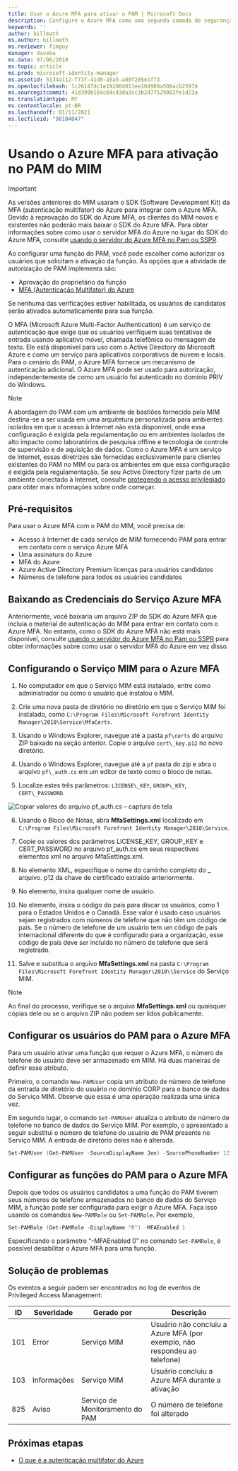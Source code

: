 ```yaml
---
title: Usar o Azure MFA para ativar o PAM | Microsoft Docs
description: Configure o Azure MFA como uma segunda camada de segurança quando os usuários ativarem funções no Privileged Access Management.
keywords: ''
author: billmath
ms.author: billmath
ms.reviewer: fimguy
manager: daveba
ms.date: 07/06/2018
ms.topic: article
ms.prod: microsoft-identity-manager
ms.assetid: 5134a112-f73f-41d0-a5a5-a89f285e1f73
ms.openlocfilehash: 1c26147dc1e192804011ee104989a508acb25974
ms.sourcegitcommit: 41d399b16dc64c43da3cc3b2d77529082fe1d23a
ms.translationtype: MT
ms.contentlocale: pt-BR
ms.lasthandoff: 01/11/2021
ms.locfileid: "98104047"
---
```

# <a name="using-azure-mfa-for-activation-in-mim-pam"></a>Usando o Azure MFA para ativação no PAM do MIM
> [!IMPORTANT]
> As versões anteriores do MIM usaram o SDK (Software Development Kit) da MFA (autenticação multifator) do Azure para integrar com o Azure MFA.  Devido à reprovação do SDK do Azure MFA, os clientes do MIM novos e existentes não poderão mais baixar o SDK do Azure MFA. Para obter informações sobre como usar o servidor MFA do Azure no lugar do SDK do Azure MFA, consulte [usando o servidor do Azure MFA no Pam ou SSPR](../working-with-mfaserver-for-mim.md).




Ao configurar uma função do PAM, você pode escolher como autorizar os usuários que solicitam a ativação da função. As opções que a atividade de autorização de PAM implementa são:

- Aprovação do proprietário da função
- [MFA (Autenticação Multifator) do Azure](https://docs.microsoft.com/azure/multi-factor-authentication/multi-factor-authentication)

Se nenhuma das verificações estiver habilitada, os usuários de candidatos serão ativados automaticamente para sua função.

O MFA (Microsoft Azure Multi-Factor Authentication) é um serviço de autenticação que exige que os usuários verifiquem suas tentativas de entrada usando aplicativo móvel, chamada telefônica ou mensagem de texto. Ele está disponível para uso com o Active Directory do Microsoft Azure e como um serviço para aplicativos corporativos de nuvem e locais. Para o cenário do PAM, o Azure MFA fornece um mecanismo de autenticação adicional. O Azure MFA pode ser usado para autorização, independentemente de como um usuário foi autenticado no domínio PRIV do Windows.

> [!NOTE]
> A abordagem do PAM com um ambiente de bastiões fornecido pelo MIM destina-se a ser usada em uma arquitetura personalizada para ambientes isolados em que o acesso à Internet não está disponível, onde essa configuração é exigida pela regulamentação ou em ambientes isolados de alto impacto como laboratórios de pesquisa offline e tecnologia de controle de supervisão e de aquisição de dados.  Como o Azure MFA é um serviço de Internet, essas diretrizes são fornecidas exclusivamente para clientes existentes do PAM no MIM ou para os ambientes em que essa configuração é exigida pela regulamentação. Se seu Active Directory fizer parte de um ambiente conectado à Internet, consulte [protegendo o acesso privilegiado](/security/compass/overview) para obter mais informações sobre onde começar.

## <a name="prerequisites"></a>Pré-requisitos

Para usar o Azure MFA com o PAM do MIM, você precisa de:

- Acesso à Internet de cada serviço de MIM fornecendo PAM para entrar em contato com o serviço Azure MFA
- Uma assinatura do Azure
- MFA do Azure
- Azure Active Directory Premium licenças para usuários candidatos
- Números de telefone para todos os usuários candidatos

## <a name="downloading-the-azure-mfa-service-credentials"></a>Baixando as Credenciais do Serviço Azure MFA

Anteriormente, você baixaria um arquivo ZIP do SDK do Azure MFA que incluía o material de autenticação do MIM para entrar em contato com o Azure MFA. No entanto, como o SDK do Azure MFA não está mais disponível, consulte [usando o servidor do Azure MFA no Pam ou SSPR](../working-with-mfaserver-for-mim.md) para obter informações sobre como usar o servidor MFA do Azure em vez disso.


## <a name="configuring-the-mim-service-for-azure-mfa"></a>Configurando o Serviço MIM para o Azure MFA

1.  No computador em que o Serviço MIM está instalado, entre como administrador ou como o usuário que instalou o MIM.

2.  Crie uma nova pasta de diretório no diretório em que o Serviço MIM foi instalado, como ```C:\Program Files\Microsoft Forefront Identity Manager\2010\Service\MfaCerts```.

3.  Usando o Windows Explorer, navegue até a pasta ```pf\certs``` do arquivo ZIP baixado na seção anterior. Copie o arquivo ```cert\_key.p12``` no novo diretório.

4.  Usando o Windows Explorer, navegue até a ```pf``` pasta do zip e abra o arquivo ```pf\_auth.cs``` em um editor de texto como o bloco de notas.

5. Localize estes três parâmetros: ```LICENSE\_KEY```, ```GROUP\_KEY```, ```CERT\_PASSWORD```.

![Copiar valores do arquivo pf\_auth.cs – captura de tela](media/PAM-Azure-MFA-Activation-Image-2.png)

6. Usando o Bloco de Notas, abra **MfaSettings.xml** localizado em ```C:\Program Files\Microsoft Forefront Identity Manager\2010\Service```.

7. Copie os valores dos parâmetros LICENSE\_KEY, GROUP\_KEY e CERT\_PASSWORD no arquivo pf\_auth.cs em seus respectivos elementos xml no arquivo MfaSettings.xml.

8. No **<CertFilePath>** elemento XML, especifique o nome do caminho completo do \_ arquivo. p12 da chave de certificado extraído anteriormente.

9. No **<username>** elemento, insira qualquer nome de usuário.

10. No **<DefaultCountryCode>** elemento, insira o código do país para discar os usuários, como 1 para o Estados Unidos e o Canadá. Esse valor é usado caso usuários sejam registrados com números de telefone que não têm um código de país. Se o número de telefone de um usuário tem um código de país internacional diferente do que é configurado para a organização, esse código de país deve ser incluído no número de telefone que será registrado.

11. Salve e substitua o arquivo **MfaSettings.xml** na pasta ```C:\Program Files\Microsoft Forefront Identity Manager\2010\\Service``` do Serviço MIM.

> [!NOTE]
> Ao final do processo, verifique se o arquivo **MfaSettings.xml** ou quaisquer cópias dele ou se o arquivo ZIP não podem ser lidos publicamente.

## <a name="configure-pam-users-for-azure-mfa"></a>Configurar os usuários do PAM para o Azure MFA

Para um usuário ativar uma função que requer o Azure MFA, o número de telefone do usuário deve ser armazenado em MIM. Há duas maneiras de definir esse atributo.

Primeiro, o comando `New-PAMUser` copia um atributo de número de telefone da entrada de diretório do usuário no domínio CORP para o banco de dados do Serviço MIM. Observe que essa é uma operação realizada uma única vez.

Em segundo lugar, o comando `Set-PAMUser` atualiza o atributo de número de telefone no banco de dados do Serviço MIM. Por exemplo, o apresentado a seguir substitui o número de telefone do usuário de PAM presente no Serviço MIM. A entrada de diretório deles não é alterada.

```PowerShell
Set-PAMUser (Get-PAMUser -SourceDisplayName Jen) -SourcePhoneNumber 12135551212
```

## <a name="configure-pam-roles-for-azure-mfa"></a>Configurar as funções do PAM para o Azure MFA

Depois que todos os usuários candidatos a uma função do PAM tiverem seus números de telefone armazenados no banco de dados do Serviço MIM, a função pode ser configurada para exigir o Azure MFA. Faça isso usando os comandos `New-PAMRole` ou `Set-PAMRole`. Por exemplo,

```PowerShell
Set-PAMRole (Get-PAMRole -DisplayName "R") -MFAEnabled 1
```

Especificando o parâmetro “-MFAEnabled 0” no comando `Set-PAMRole`, é possível desabilitar o Azure MFA para uma função.

## <a name="troubleshooting"></a>Solução de problemas

Os eventos a seguir podem ser encontrados no log de eventos de Privileged Access Management:

| ID  | Severidade | Gerado por | Descrição |
|-----|----------|--------------|-------------|
| 101 | Error       | Serviço MIM            | Usuário não concluiu a Azure MFA (por exemplo, não respondeu ao telefone) |
| 103 | Informações | Serviço MIM            | Usuário concluiu a Azure MFA durante a ativação                       |
| 825 | Aviso     | Serviço de Monitoramento do PAM | O número de telefone foi alterado                                |

## <a name="next-steps"></a>Próximas etapas

- [O que é a autenticação multifator do Azure](https://docs.microsoft.com/azure/multi-factor-authentication/multi-factor-authentication)
